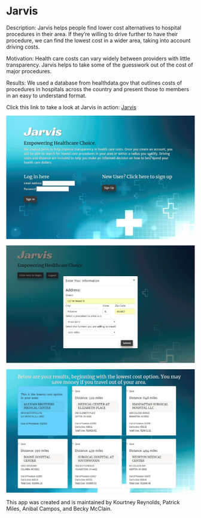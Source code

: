 # Jarvis

Description: Jarvis helps people find lower cost alternatives to hospital procedures in their area.  If they’re willing to drive further to have their procedure, we can find the lowest cost in a wider area, taking into account driving costs.

Motivation: Health care costs can vary widely between providers with little transparency. Jarvis helps to take some of the guesswork out of the cost of major procedures.

Results: We used a database from healthdata.gov that outlines costs of procedures in hospitals across the country and present those to members in an easy to understand format.

Click this link to take a look at Jarvis in action:  [Jarvis](https://drive.google.com/file/d/162e4I3UJy-qZwy3BXcZLB6h8TuYiVKf_/view)

![Jarvis Login Page](/public/assets/images/login.JPG)

![Jarvis Modal](/public/assets/images/modal.JPG)

![Jarvis Results](/public/assets/images/results.JPG)


This app was created and is maintained by Kourtney Reynolds, Patrick Miles, Anibal Campos, and Becky McClain.